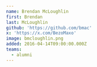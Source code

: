 ```yaml
---
name: Brendan McLoughlin
first: Brendan
last: McLoughlin
github: 'https://github.com/bmac'
x: 'https://x.com/BezoMaxo'
image: bmcloughlin.png
added: 2016-04-14T09:00:00.000Z
teams:
  - alumni
---
```

